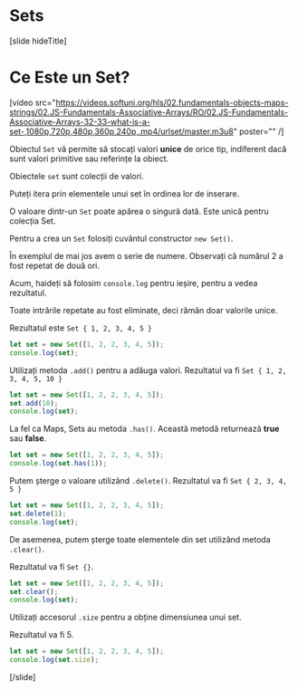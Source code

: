 # Sets

[slide hideTitle]
# Ce Este un Set?

[video src="https://videos.softuni.org/hls/02.fundamentals-objects-maps-strings/02.JS-Fundamentals-Associative-Arrays/RO/02.JS-Fundamentals-Associative-Arrays-32-33-what-is-a-set-,1080p,720p,480p,360p,240p,.mp4/urlset/master.m3u8" poster="" /]

Obiectul `Set` vă permite să stocați valori **unice** de orice tip, indiferent dacă sunt valori primitive sau referințe la obiect.

Obiectele `set` sunt colecții de valori. 

Puteți itera prin elementele unui set în ordinea lor de inserare.

O valoare dintr-un `Set` poate apărea o singură dată. Este unică pentru colecția Set.

Pentru a crea un `Set` folosiți cuvântul constructor `new Set()`.

În exemplul de mai jos avem o serie de numere. Observați că numărul 2 a fost repetat de două ori.

Acum, haideți să folosim `console.log` pentru ieșire, pentru a vedea rezultatul. 

Toate intrările repetate au fost eliminate, deci rămân doar valorile unice.

Rezultatul este `Set { 1, 2, 3, 4, 5 }`

```js live
let set = new Set([1, 2, 2, 3, 4, 5]);
console.log(set);
```

Utilizați metoda `.add()` pentru a adăuga valori. Rezultatul va fi `Set { 1, 2, 3, 4, 5, 10 }`

```js live
let set = new Set([1, 2, 2, 3, 4, 5]);
set.add(10);
console.log(set);
```

La fel ca Maps, Sets au metoda `.has()`. Această metodă returnează **true** sau **false**.

```js live
let set = new Set([1, 2, 2, 3, 4, 5]);
console.log(set.has(1));
```

Putem șterge o valoare utilizând `.delete()`. Rezultatul va fi `Set { 2, 3, 4, 5 }`

```js live
let set = new Set([1, 2, 2, 3, 4, 5]);
set.delete(1);
console.log(set);
```

De asemenea, putem șterge toate elementele din set utilizând metoda `.clear()`.

Rezultatul va fi `Set {}`.

```js live
let set = new Set([1, 2, 2, 3, 4, 5]);
set.clear();
console.log(set);
```

Utilizați accesorul `.size` pentru a obține dimensiunea unui set.

Rezultatul va fi 5.

```js live
let set = new Set([1, 2, 2, 3, 4, 5]);
console.log(set.size);
```

[/slide]
